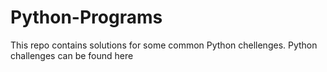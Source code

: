 # Python-Programs
This repo contains solutions for some common Python chellenges.
Python challenges can be found here
